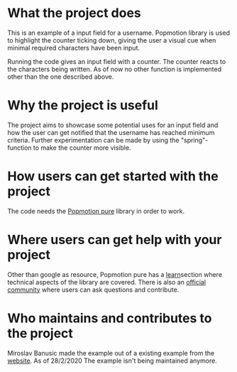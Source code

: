 # What the project does 

This is an example of a input field for a username. Popmotion library is used to highlight the counter ticking down, giving the user a visual cue when minimal required characters have been input. 

Running the code gives an input field with a counter. The counter reacts to the characters being written. As of now no other function is implemented other than the one described above.

# Why the project is useful
The project aims to showcase some potential uses for an input field and how the user can get notified that the username has reached minimum criteria. Further experimentation can be made by using the "spring"-function to make the counter more visible. 

# How users can get started with the project
The code needs the [Popmotion pure](https://popmotion.io/pure/) library in order to work. 

# Where users can get help with your project
Other than google as resource, Popmotion pure has a [learn](https://popmotion.io/learn/get-started/)section where technical aspects of the library are covered. There is also an [official community](https://spectrum.chat/popmotion/?tab=posts) where users can ask questions and contribute. 

# Who maintains and contributes to the project
Miroslav Banusic made the example out of a existing example from the [website](https://popmotion.io/learn/spring-loaded-characters-remaining/). As of 28/2/2020 The example isn't being maintained anymore.

